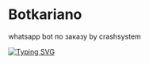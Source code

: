 # Botkariano
whatsapp bot по заказу by crashsystem

[![Typing SVG](https://readme-typing-svg.herokuapp.com?color=%2336BCF7&lines=Самый+Ахуенный+Бот+В+Ватцапе)](https://git.io/typing-svg)
